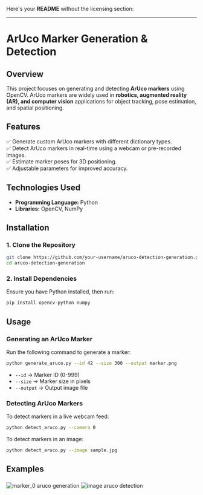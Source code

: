 Here's your **README** without the licensing section:  

---

# **ArUco Marker Generation & Detection**  

## **Overview**  
This project focuses on generating and detecting **ArUco markers** using OpenCV. ArUco markers are widely used in **robotics, augmented reality (AR), and computer vision** applications for object tracking, pose estimation, and spatial positioning.  

## **Features**  
✅ Generate custom ArUco markers with different dictionary types.  
✅ Detect ArUco markers in real-time using a webcam or pre-recorded images.  
✅ Estimate marker poses for 3D positioning.  
✅ Adjustable parameters for improved accuracy.  

## **Technologies Used**  
- **Programming Language:** Python  
- **Libraries:** OpenCV, NumPy  

## **Installation**  
### **1. Clone the Repository**  
```bash
git clone https://github.com/your-username/aruco-detection-generation.git
cd aruco-detection-generation
```
### **2. Install Dependencies**  
Ensure you have Python installed, then run:  
```bash
pip install opencv-python numpy
```

## **Usage**  
### **Generating an ArUco Marker**  
Run the following command to generate a marker:  
```bash
python generate_aruco.py --id 42 --size 300 --output marker.png
```
- `--id` → Marker ID (0-999)  
- `--size` → Marker size in pixels  
- `--output` → Output image file  

### **Detecting ArUco Markers**  
To detect markers in a live webcam feed:  
```bash
python detect_aruco.py --camera 0
```
To detect markers in an image:  
```bash
python detect_aruco.py --image sample.jpg
```

## **Examples**  
###
![marker_0](https://github.com/user-attachments/assets/3d07f37d-da84-4975-9bbc-4967d9d194c8)
aruco generation
![image](https://github.com/user-attachments/assets/c69051df-7c05-4d00-a578-0e81ba291b2f)
aruco detection 

